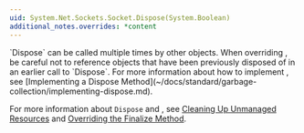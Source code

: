 ```yaml
---
uid: System.Net.Sockets.Socket.Dispose(System.Boolean)
additional_notes.overrides: *content
---
```


<p>
      `Dispose` can be called multiple times by other objects. When overriding <xref href="System.Net.Sockets.Socket.Dispose(System.Boolean)"></xref>, be careful not to reference objects that have been previously disposed of in an earlier call to `Dispose`. For more information about how to implement <xref href="System.Net.Sockets.Socket.Dispose(System.Boolean)"></xref>, see [Implementing a Dispose Method](~/docs/standard/garbage-collection/implementing-dispose.md).  
  
 For more information about `Dispose` and <xref href="System.Object.Finalize"></xref>, see [Cleaning Up Unmanaged Resources](~/docs/standard/garbage-collection/unmanaged.md) and [Overriding the Finalize Method](http://msdn.microsoft.com/en-us/8026cb68-fe93-43fc-96c1-c09ad7d64cd3).</p>


